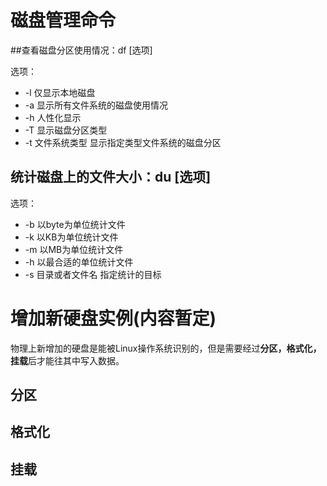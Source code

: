 # 磁盘管理命令

##查看磁盘分区使用情况：df [选项]

选项：

- -l 仅显示本地磁盘
- -a 显示所有文件系统的磁盘使用情况
- -h 人性化显示
- -T 显示磁盘分区类型
- -t 文件系统类型 显示指定类型文件系统的磁盘分区

## 统计磁盘上的文件大小：du [选项]

选项：

- -b 以byte为单位统计文件
- -k 以KB为单位统计文件
- -m 以MB为单位统计文件
- -h 以最合适的单位统计文件
- -s 目录或者文件名 指定统计的目标

# 增加新硬盘实例(内容暂定)

物理上新增加的硬盘是能被Linux操作系统识别的，但是需要经过**分区，格式化，挂载**后才能往其中写入数据。

## 分区

## 格式化

## 挂载

